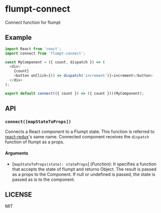 flumpt-connect
==============
Connect function for flumpt

Example
-------

```js
import React from 'react';
import connect from 'flumpt-connect';

const MyComponent = ({ count, dispatch }) => (
  <div>
    {count}
    <button onClick={() => dispatch('increment')}>increment</button>
  </div>
);

export default connect(({ count }) => ({ count }))(MyComponent);
```

API
------

### `connect([mapStateToProps])`

Connects a React component to a Flumpt state. This function is referred to [react-redux](https://github.com/reactjs/react-redux)'s same name. Connected component receives the `dispatch` function of flumpt as a props.

#### Arguments

* [`mapStateToProps(state): stateProps`] \(*Function*): It specifies a function that accepts the state of flumpt and returns Object. The result is passed as a props to the Component. If null or undefined is passed, the state is passed as is to the component.

LICENSE
-------
MIT
